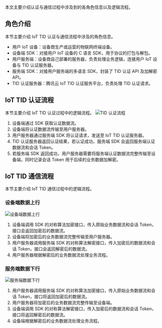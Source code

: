 
本文主要介绍认证与通信过程中涉及到的各角色信息以及逻辑流程。

## 角色介绍
本节主要介绍 IoT TID 认证与通信流程中涉及的角色信息。

- 用户 IoT 设备：设备商生产或运营的物联网终端设备。
- 设备端 SDK：对接用户 IoT 设备的 C 语言 SDK，用于协议的打包与解包。
- 用户服务端：设备商自己部署的服务器，负责处理业务逻辑，连接用户 IoT 设备与 TID 认证服务器。
- 服务端 SDK：对接用户服务端的多语言 SDK，封装了 TID 认证 API 及加解密 API。
- TID 认证服务器：腾讯云 IoT TID 认证服务平台，负责处理 TID 认证请求。

## IoT TID 认证流程
本节主要介绍 IoT TID 认证过程中的逻辑流程。
![TID 认证流程](https://main.qcloudimg.com/raw/29b7cad79f4a2b8fae6f073a1ab984a7.png)

1. 设备端通过 SDK 获取认证数据流。
2. 设备端将认证数据流传输至用户服务器。
3. 用户服务器通过服务端 SDK 将认证请求，发送至 IoT TID 认证服务器。
4. TID 认证服务器返回认证结果，若认证成功，服务端 SDK 会返回服务端认证数据流和会话 Token。
5. 若服务端 SDK 返回成功，用户服务器需要将服务端认证数据流完整传输至设备端，同时记录会话 Token 用于后续的业务数据加解密。

## IoT TID 通信流程
本节主要介绍 IoT TID 通信过程中的逻辑流程。

### 设备端数据上行
![设备端数据上行](https://main.qcloudimg.com/raw/374810bffc18e04a27d50f99f6499c4a.png)
1. 设备端调用 SDK 的对称算法加密接口，传入原始业务数据流和会话 Token，接口会返回加密后的数据流。
2. 设备端将加密后的业务数据流完整传输至用户服务器。
3. 用户服务器调用服务端 SDK 的对称算法解密接口，传入加密后的数据流和会话 Token，接口会返回解密后的数据流。
4. 用户服务器根据解密后的业务数据流处理业务流程。

### 服务端数据下行
![服务端数据下行](https://main.qcloudimg.com/raw/6c24e70d1c3ef7290b67c822a4610428.png)
1. 用户服务器调用服务端 SDK 的对称算法加密接口，传入原始业务数据流和会话 Token，接口将返回加密后的数据流。
2. 用户服务器将加密后的业务数据流完整传输至设备端。
3. 设备端调用 SDK 的对称算法解密接口，传入加密后的数据流和会话 Token，接口将返回解密后的数据流。
4. 设备端根据解密后的业务数据流处理业务流程。

